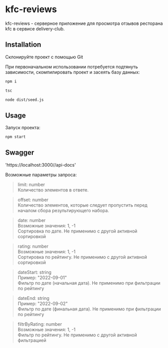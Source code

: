 # kfc-reviews

kfc-reviews - серверное приложение для просмотра отзывов ресторана kfc в сервисе delivery-club.

## Installation

Склонируйте проект с помощью Git

При первоначальном использовании потребуется подтянуть зависимости, cкомпилировать проект и засеять базу данных:

```bash
npm i
```
```bash
tsc
```
```bash
node dist/seed.js
```

## Usage

Запуск проекта:

```bash
npm start
```

## Swagger

'https://localhost:3000//api-docs'

Возможные параметры запроса:

>limit: number  
Количество элементов в ответе.  

>offset: number  
Количество элементов, которые следует пропустить перед началом сбора результирующего набора.

>date: number  
Возможные значения: 1, -1  
Сортировка по дате. Не применимо с другой активной сортировкой

>rating: number  
Возможные значения: 1, -1  
Сортировка по рейтингу. Не применимо с другой активной сортировкой

>dateStart: string  
Пример: "2022-09-01"  
Фильтр по дате (начальная дата). Не применимо при фильтрации по рейтингу

>dateEnd: string  
Пример: "2022-09-02"  
Фильтр по дате (финальная дата). Не применимо при фильтрации по рейтингу

>filtrByRating: number  
Возможные значения: 1, -1  
Фильтр по рейтингу. Не применимо с другой активной фильтрацией
